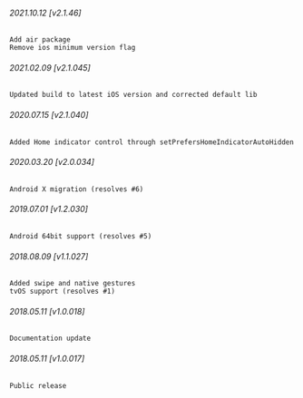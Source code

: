 ###### 2021.10.12 [v2.1.46]

```
Add air package
Remove ios minimum version flag
```



###### 2021.02.09 [v2.1.045]

```
Updated build to latest iOS version and corrected default lib
```


###### 2020.07.15 [v2.1.040]

```
Added Home indicator control through setPrefersHomeIndicatorAutoHidden
```


###### 2020.03.20 [v2.0.034]

```
Android X migration (resolves #6)
```


###### 2019.07.01 [v1.2.030]

```
Android 64bit support (resolves #5)
```


###### 2018.08.09 [v1.1.027]

```
Added swipe and native gestures
tvOS support (resolves #1)
```


###### 2018.05.11 [v1.0.018]

```
Documentation update
```


###### 2018.05.11 [v1.0.017]

```
Public release
```
